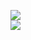[![](https://img.shields.io/badge/Made%20With-Github%20Spray-lightgrey.svg?style=for-the-badge&logo=github)](https://github.com/Annihil/github-spray#24521)  
[![](https://i.imgur.com/2DrTn0Z.gif)](https://github.com/Annihil/github-spray)